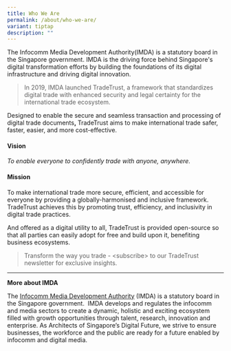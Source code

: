 ```yaml
---
title: Who We Are
permalink: /about/who-we-are/
variant: tiptap
description: ""
---
```

<p>The Infocomm Media Development Authority(IMDA) is a statutory board in
the Singapore government. IMDA is the driving force behind Singapore's
digital transformation efforts by building the foundations of its digital
infrastructure and driving digital innovation.</p>
<blockquote>
<p>In 2019, IMDA launched TradeTrust, a framework that standardizes digital
trade with enhanced security and legal certainty for the international
trade ecosystem.</p>
</blockquote>
<p>Designed to enable the secure and seamless transaction and processing
of digital trade documents<strong>,&nbsp;</strong>TradeTrust aims to make
international trade safer, faster, easier, and more cost-effective.&nbsp;</p>
<h4><strong>Vision</strong></h4>
<p><em>To enable everyone to confidently trade with anyone, anywhere.</em>
</p>
<h4><strong>Mission</strong></h4>
<p>To make international trade more secure, efficient, and accessible for
everyone by providing a globally-harmonised and inclusive framework. TradeTrust
achieves this by promoting trust, efficiency, and inclusivity in digital
trade practices.</p>
<p>And offered as a digital utility to all, TradeTrust is provided open-source
so that all parties can easily adopt for free and build upon it, benefiting
business ecosystems.</p>
<blockquote>
<p>Transform the way you trade - &lt;subscribe&gt; to our TradeTrust newsletter
for exclusive insights.</p>
<p></p>
</blockquote>
<hr>
<p><strong>More about IMDA</strong>
</p>
<p>The <a href="https://www.imda.gov.sg/" rel="noopener noreferrer nofollow" target="_blank"><u>Infocomm Media Development Authority</u></a> (IMDA)
is a statutory board in the Singapore government.&nbsp; IMDA develops and
regulates the infocomm and media sectors to create a dynamic, holistic
and exciting ecosystem filled with growth opportunities through talent,
research, innovation and enterprise. As Architects of Singapore’s Digital
Future, we strive to ensure businesses, the workforce and the public are
ready for a future enabled by infocomm and digital media.</p>